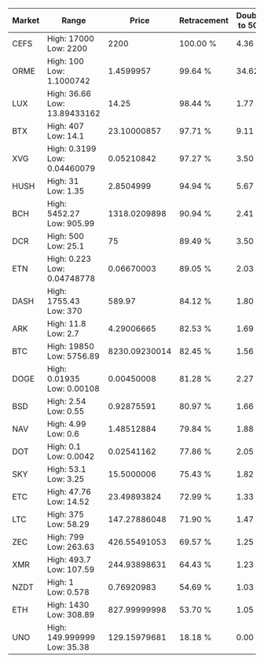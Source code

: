 | Market | Range | Price| Retracement | Doubles to 50% |
| --- | --- | --- | --- | --- |
| CEFS | High: 17000<br />Low: 2200 | 2200 | 100.00 % | 4.36 |
| ORME | High: 100<br />Low: 1.1000742 | 1.4599957 | 99.64 % | 34.62 |
| LUX | High: 36.66<br />Low: 13.89433162 | 14.25 | 98.44 % | 1.77 |
| BTX | High: 407<br />Low: 14.1 | 23.10000857 | 97.71 % | 9.11 |
| XVG | High: 0.3199<br />Low: 0.04460079 | 0.05210842 | 97.27 % | 3.50 |
| HUSH | High: 31<br />Low: 1.35 | 2.8504999 | 94.94 % | 5.67 |
| BCH | High: 5452.27<br />Low: 905.99 | 1318.0209898 | 90.94 % | 2.41 |
| DCR | High: 500<br />Low: 25.1 | 75 | 89.49 % | 3.50 |
| ETN | High: 0.223<br />Low: 0.04748778 | 0.06670003 | 89.05 % | 2.03 |
| DASH | High: 1755.43<br />Low: 370 | 589.97 | 84.12 % | 1.80 |
| ARK | High: 11.8<br />Low: 2.7 | 4.29006665 | 82.53 % | 1.69 |
| BTC | High: 19850<br />Low: 5756.89 | 8230.09230014 | 82.45 % | 1.56 |
| DOGE | High: 0.01935<br />Low: 0.00108 | 0.00450008 | 81.28 % | 2.27 |
| BSD | High: 2.54<br />Low: 0.55 | 0.92875591 | 80.97 % | 1.66 |
| NAV | High: 4.99<br />Low: 0.6 | 1.48512884 | 79.84 % | 1.88 |
| DOT | High: 0.1<br />Low: 0.0042 | 0.02541162 | 77.86 % | 2.05 |
| SKY | High: 53.1<br />Low: 3.25 | 15.5000006 | 75.43 % | 1.82 |
| ETC | High: 47.76<br />Low: 14.52 | 23.49893824 | 72.99 % | 1.33 |
| LTC | High: 375<br />Low: 58.29 | 147.27886048 | 71.90 % | 1.47 |
| ZEC | High: 799<br />Low: 263.63 | 426.55491053 | 69.57 % | 1.25 |
| XMR | High: 493.7<br />Low: 107.59 | 244.93898631 | 64.43 % | 1.23 |
| NZDT | High: 1<br />Low: 0.578 | 0.76920983 | 54.69 % | 1.03 |
| ETH | High: 1430<br />Low: 308.89 | 827.99999998 | 53.70 % | 1.05 |
| UNO | High: 149.999999<br />Low: 35.38 | 129.15979681 | 18.18 % | 0.00 |
